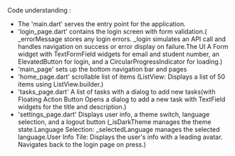 Code understanding :
* The 'main.dart' serves the entry point for the application.
* 'login_page.dart'  contains the login screen with form validation.( _errorMessage stores any login errors.
_login simulates an API call and handles navigation on success or error display on failure.The UI A Form widget with TextFormField widgets for email and student number, an ElevatedButton for login, and a CircularProgressIndicator for loading.)
* 'main_page' sets up the bottom navigation bar and pages
* 'home_page.dart' scrollable list of items (ListView: Displays a list of 50 items using ListView.builder.)
* 'tasks_page.dart' A list of tasks with a dialog to add new tasks(with Floating Action Button Opens a dialog to add a new task with TextField widgets for the title and description.)
* 'settings_page.dart' Displays user info, a theme switch, language selection, and a logout button (_isDarkTheme manages the theme state.Language Selection: _selectedLanguage manages the selected language.User Info Tile: Displays the user's info with a leading avatar. Navigates back to the login page on press.)
